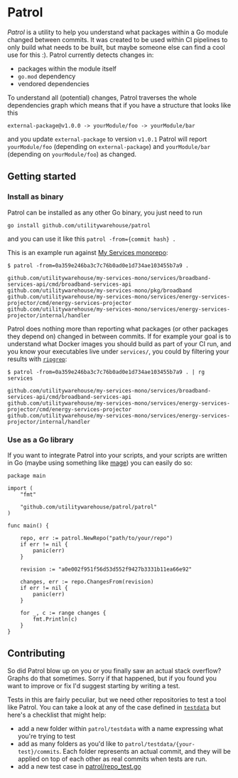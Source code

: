 # Patrol

*Patrol* is a utility to help you understand what packages within a Go module
changed between commits. It was created to be used within CI pipelines to only
build what needs to be built, but maybe someone else can find a cool use for
this :). Patrol currently detects changes in:

- packages within the module itself
- `go.mod` dependency
- vendored dependencies

To understand all (potential) changes, Patrol traverses the whole dependencies
graph which means that if you have a structure that looks like this

```
external-package@v1.0.0 -> yourModule/foo -> yourModule/bar
```

and you update `external-package` to version `v1.0.1` Patrol will report
`yourModule/foo` (depending on `external-package`) and `yourModule/bar`
(depending on `yourModule/foo`) as changed.

## Getting started

### Install as binary
Patrol can be installed as any other Go binary, you just need to run

```
go install github.com/utilitywarehouse/patrol
```

and you can use it like this
``` patrol -from={commit hash} .  ```

This is an example run against [My Services
monorepo](https://github.com/utilitywarehouse/my-services-mono):

```
$ patrol -from=0a359e246ba3c7c76b0ad0e1d734ae103455b7a9 .

github.com/utilitywarehouse/my-services-mono/services/broadband-services-api/cmd/broadband-services-api
github.com/utilitywarehouse/my-services-mono/pkg/broadband
github.com/utilitywarehouse/my-services-mono/services/energy-services-projector/cmd/energy-services-projector
github.com/utilitywarehouse/my-services-mono/services/energy-services-projector/internal/handler
```

Patrol does nothing more than reporting what packages (or other packages they
depend on) changed in between commits. If for example your goal is to understand
what Docker images you should build as part of your CI run, and you know your
executables live under `services/`, you could by filtering your results with
[`ripgrep`](https://github.com/BurntSushi/ripgrep):

```
$ patrol -from=0a359e246ba3c7c76b0ad0e1d734ae103455b7a9 . | rg services

github.com/utilitywarehouse/my-services-mono/services/broadband-services-api/cmd/broadband-services-api
github.com/utilitywarehouse/my-services-mono/services/energy-services-projector/cmd/energy-services-projector
github.com/utilitywarehouse/my-services-mono/services/energy-services-projector/internal/handler
```

### Use as a Go library
If you want to integrate Patrol into your scripts, and your scripts are written
in Go (maybe using something like [mage](https://magefile.org/)) you can easily do so:

```golang
package main

import (
	"fmt"

	"github.com/utilitywarehouse/patrol/patrol"
)

func main() {

	repo, err := patrol.NewRepo("path/to/your/repo")
	if err != nil {
		panic(err)
	}

	revision := "a0e002f951f56d53d552f9427b3331b11ea66e92"

	changes, err := repo.ChangesFrom(revision)
	if err != nil {
		panic(err)
	}

	for _, c := range changes {
		fmt.Println(c)
	}
}
```

## Contributing
So did Patrol blow up on you or you finally saw an actual stack overflow? Graphs
do that sometimes. Sorry if that happened, but if you found you want to improve
or fix I'd suggest starting by writing a test.

Tests in this are fairly peculiar, but we need other repositories to test a tool
like Patrol. You can take a look at any of the case defined in
[`testdata`](patrol/testdata) but here's a checklist that might help:

- add a new folder within `patrol/testdata` with a name expressing what you're
  trying to test
- add as many folders as you'd like to `patrol/testdata/{your-test}/commits`.
  Each folder represents an actual commit, and they will be applied on top of
  each other as real commits when tests are run.
- add a new test case in [patrol/repo\_test.go](patrol/repo_test.go)
